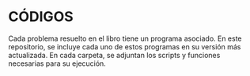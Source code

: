 # CÓDIGOS
Cada problema resuelto en el libro tiene un programa asociado. En este repositorio, se incluye cada uno de estos programas en su versión más actualizada. 
En cada carpeta, se adjuntan los scripts y funciones necesarias para su ejecución. 
